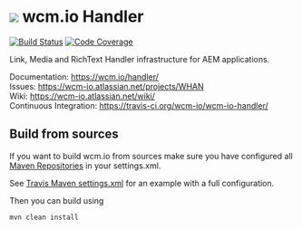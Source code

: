 <img src="https://wcm.io/images/favicon-16@2x.png"/> wcm.io Handler
======
[![Build Status](https://travis-ci.org/wcm-io/wcm-io-handler.png?branch=develop)](https://travis-ci.org/wcm-io/wcm-io-handler)
[![Code Coverage](https://codecov.io/gh/wcm-io/wcm-io-handler/branch/develop/graph/badge.svg)](https://codecov.io/gh/wcm-io/wcm-io-handler)

Link, Media and RichText Handler infrastructure for AEM applications.

Documentation: https://wcm.io/handler/<br/>
Issues: https://wcm-io.atlassian.net/projects/WHAN<br/>
Wiki: https://wcm-io.atlassian.net/wiki/<br/>
Continuous Integration: https://travis-ci.org/wcm-io/wcm-io-handler/


## Build from sources

If you want to build wcm.io from sources make sure you have configured all [Maven Repositories](https://wcm.io/maven.html) in your settings.xml.

See [Travis Maven settings.xml](https://github.com/wcm-io/wcm-io-handler/blob/master/.travis.maven-settings.xml) for an example with a full configuration.

Then you can build using

```
mvn clean install
```
